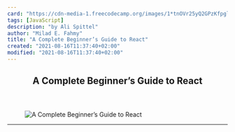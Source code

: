 ```yaml
---
card: "https://cdn-media-1.freecodecamp.org/images/1*tnOVr25yQ2GPzKfpglcxCQ.jpeg"
tags: [JavaScript]
description: "by Ali Spittel"
author: "Milad E. Fahmy"
title: "A Complete Beginner’s Guide to React"
created: "2021-08-16T11:37:40+02:00"
modified: "2021-08-16T11:37:40+02:00"
---
```

<div class="site-wrapper">
<main id="site-main" class="site-main outer">
<div class="inner">
<article class="post-full post tag-javascript tag-react tag-programming tag-technology tag-learning ">
<header class="post-full-header">
<h1 class="post-full-title">A Complete Beginner’s Guide to React</h1>
</header>
<figure class="post-full-image">
<picture>
<source media="(max-width: 700px)" sizes="1px" srcset="data:image/gif;base64,R0lGODlhAQABAIAAAAAAAP///yH5BAEAAAAALAAAAAABAAEAAAIBRAA7 1w">
<source media="(min-width: 701px)" sizes="(max-width: 800px) 400px,
(max-width: 1170px) 700px,
1400px" srcset="https://cdn-media-1.freecodecamp.org/images/1*tnOVr25yQ2GPzKfpglcxCQ.jpeg 300w,
https://cdn-media-1.freecodecamp.org/images/1*tnOVr25yQ2GPzKfpglcxCQ.jpeg 600w,
https://cdn-media-1.freecodecamp.org/images/1*tnOVr25yQ2GPzKfpglcxCQ.jpeg 1000w,
https://cdn-media-1.freecodecamp.org/images/1*tnOVr25yQ2GPzKfpglcxCQ.jpeg 2000w">
<img onerror="this.style.display='none'" src="https://cdn-media-1.freecodecamp.org/images/1*tnOVr25yQ2GPzKfpglcxCQ.jpeg" alt="A Complete Beginner’s Guide to React">
</picture>
</figure>
<section class="post-full-content">
<div class="post-content medium-migrated-article">
</div>
<hr>
</section>
</article>
</div>
</main>
</div>
<!-- Google Tag Manager (noscript) -->
<!-- End Google Tag Manager (noscript) -->
